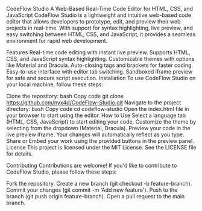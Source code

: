 CodeFlow Studio
A Web-Based Real-Time Code Editor for HTML, CSS, and JavaScript
CodeFlow Studio is a lightweight and intuitive web-based code editor that allows developers to prototype, edit, and preview their web projects in real-time. With support for syntax highlighting, live preview, and easy switching between HTML, CSS, and JavaScript, it provides a seamless environment for rapid web development.

Features
Real-time code editing with instant live preview.
Supports HTML, CSS, and JavaScript syntax highlighting.
Customizable themes with options like Material and Dracula.
Auto-closing tags and brackets for faster coding.
Easy-to-use interface with editor tab switching.
Sandboxed iframe preview for safe and secure script execution.
Installation
To use CodeFlow Studio on your local machine, follow these steps:

Clone the repository:
bash
Copy code
git clone https://github.com/nyx4d/CodeFlow-Studio.git
Navigate to the project directory:
bash
Copy code
cd codeflow-studio
Open the index.html file in your browser to start using the editor.
How to Use
Select a language tab (HTML, CSS, JavaScript) to start editing your code.
Customize the theme by selecting from the dropdown (Material, Dracula).
Preview your code in the live preview iframe. Your changes will automatically reflect as you type.
Share or Embed your work using the provided buttons in the preview panel.
License
This project is licensed under the MIT License. See the LICENSE file for details.

Contributing
Contributions are welcome! If you'd like to contribute to CodeFlow Studio, please follow these steps:

Fork the repository.
Create a new branch (git checkout -b feature-branch).
Commit your changes (git commit -m 'Add new feature').
Push to the branch (git push origin feature-branch).
Open a pull request to the main branch.

